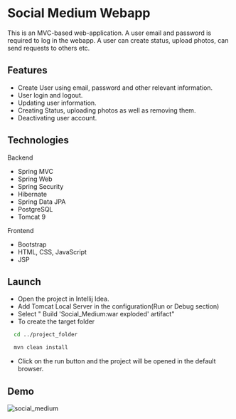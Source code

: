 
# Social Medium Webapp

This is an MVC-based web-application. A user email and password is required to log in the webapp. A user can create status, upload photos, can send requests to others etc.


## Features

- Create User using email, password and other relevant information.
- User login and logout.
- Updating user information.
- Creating Status, uploading photos as well as removing them.
- Deactivating user account.


## Technologies

Backend
- Spring MVC
- Spring Web
- Spring Security
- Hibernate
- Spring Data JPA
- PostgreSQL
- Tomcat 9

Frontend
- Bootstrap
- HTML, CSS, JavaScript
- JSP
## Launch

- Open the project in Intellij Idea.
- Add Tomcat Local Server in the configuration(Run or Debug section)
- Select " Build 'Social_Medium:war exploded' artifact"
- To create the target folder
```bash
  cd ../project_folder

  mvn clean install
```
- Click on the run button and the project will be opened in the default browser.
## Demo

![social_medium](https://user-images.githubusercontent.com/64697529/196737898-e49be22c-9e17-41ce-b1bb-09213d0e1da7.gif)



